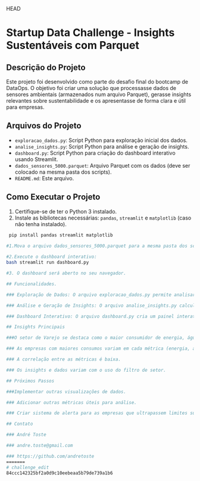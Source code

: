 HEAD
# Startup Data Challenge - Insights Sustentáveis com Parquet

## Descrição do Projeto

Este projeto foi desenvolvido como parte do desafio final do bootcamp de DataOps. O objetivo foi criar uma solução que processasse dados de sensores ambientais (armazenados num arquivo Parquet), gerasse insights relevantes sobre sustentabilidade e os apresentasse de forma clara e útil para empresas.

## Arquivos do Projeto

*   `exploracao_dados.py`: Script Python para exploração inicial dos dados.
*   `analise_insights.py`: Script Python para análise e geração de insights.
*   `dashboard.py`: Script Python para criação do dashboard interativo usando Streamlit.
*   `dados_sensores_5000.parquet`: Arquivo Parquet com os dados (deve ser colocado na mesma pasta dos scripts).
*   `README.md`: Este arquivo.

## Como Executar o Projeto

1.  Certifique-se de ter o Python 3 instalado.
2.  Instale as bibliotecas necessárias: `pandas`, `streamlit` e `matplotlib` (caso não tenha instalado).
```bash
 pip install pandas streamlit matplotlib
 
#1.Mova o arquivo dados_sensores_5000.parquet para a mesma pasta dos scripts.

#2.Execute o dashboard interativo:
bash streamlit run dashboard.py

#3. O dashboard será aberto no seu navegador.

## Funcionalidades.

### Exploração de Dados: O arquivo exploracao_dados.py permite analisar a estrutura dos dados do arquivo Parquet.

### Análise e Geração de Insights: O arquivo analise_insights.py calcula métricas de consumo de energia, água e emissões de CO2 por setor, identifica as empresas com maior consumo e analisa a correlação entre as métricas.

### Dashboard Interativo: O arquivo dashboard.py cria um painel interativo usando Streamlit, onde o usuário pode visualizar o consumo por setor, as empresas com maior consumo e a correlação entre as métricas. O dashboard possui um filtro por setor.

## Insights Principais

###O setor de Varejo se destaca como o maior consumidor de energia, água e emissor de CO2, seguido de perto por Indústria.

### As empresas com maiores consumos variam em cada métrica (energia, água e CO2).

### A correlação entre as métricas é baixa.

### Os insights e dados variam com o uso do filtro de setor.

## Próximos Passos

###Implementar outras visualizações de dados.

### Adicionar outras métricas úteis para análise.

### Criar sistema de alerta para as empresas que ultrapassem limites sustentáveis.

## Contato

### André Toste

### andre.toste@gmail.com

### https://github.com/andretoste
=======
# challenge_edit
84ccc142325bf2a0d9c10eebeaa5b79de739a1b6
